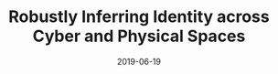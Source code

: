 ---
title: "Robustly Inferring Identity across Cyber and Physical Spaces"
collection: talks
type: "Departmental talk"
permalink: /talks/2019-06-19-cardiff
venue: "School of Computer Science and Informatics, Cardiff University"
date: 2019-06-19
location: "Cardiff, UK"
---